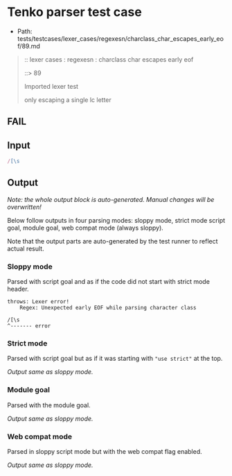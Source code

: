 # Tenko parser test case

- Path: tests/testcases/lexer_cases/regexesn/charclass_char_escapes_early_eof/89.md

> :: lexer cases : regexesn : charclass char escapes early eof
>
> ::> 89
>
> Imported lexer test
>
> only escaping a single lc letter

## FAIL

## Input

`````js
/[\s
`````

## Output

_Note: the whole output block is auto-generated. Manual changes will be overwritten!_

Below follow outputs in four parsing modes: sloppy mode, strict mode script goal, module goal, web compat mode (always sloppy).

Note that the output parts are auto-generated by the test runner to reflect actual result.

### Sloppy mode

Parsed with script goal and as if the code did not start with strict mode header.

`````
throws: Lexer error!
    Regex: Unexpected early EOF while parsing character class

/[\s
^------- error
`````

### Strict mode

Parsed with script goal but as if it was starting with `"use strict"` at the top.

_Output same as sloppy mode._

### Module goal

Parsed with the module goal.

_Output same as sloppy mode._

### Web compat mode

Parsed in sloppy script mode but with the web compat flag enabled.

_Output same as sloppy mode._
